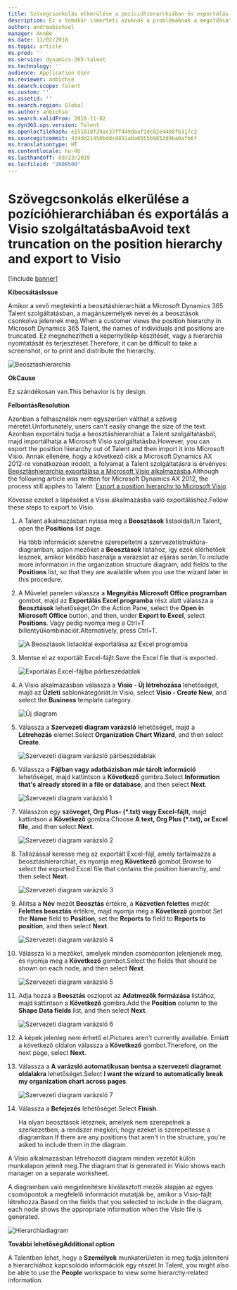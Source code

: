 ```yaml
---
title: Szövegcsonkolás elkerülése a pozícióhierarchiában és exportálás a Visio szolgáltatásba
description: Ez a témakör ismerteti azoknak a problémáknak a megoldását, ahol a magánszemélyek nevei és a beosztások csonkolva jelennek meg, amikor a vevő megtekinti a beosztáshierarchiát a Dynamics 365 Talent szolgáltatásban. A szöveg csonkolt megjelenítése megnehezítheti a képernyőkép készítését vagy a hierarchia nyomtatását.
author: andreabichsel
manager: AnnBe
ms.date: 11/02/2018
ms.topic: article
ms.prod: ''
ms.service: dynamics-365-talent
ms.technology: ''
audience: Application User
ms.reviewer: anbichse
ms.search.scope: Talent
ms.custom: ''
ms.assetid: ''
ms.search.region: Global
ms.author: anbichse
ms.search.validFrom: 2018-11-02
ms.dyn365.ops.version: Talent
ms.openlocfilehash: e151818f29ac37ff449daaf1dc02e44b8fb317c3
ms.sourcegitcommit: 434dd21450bddcd891aba0555b9853d9ba0afb6f
ms.translationtype: HT
ms.contentlocale: hu-HU
ms.lasthandoff: 09/23/2019
ms.locfileid: "2008500"
---
```

# <a name="avoid-text-truncation-on-the-position-hierarchy-and-export-to-visio"></a><span data-ttu-id="eecc8-104">Szövegcsonkolás elkerülése a pozícióhierarchiában és exportálás a Visio szolgáltatásba</span><span class="sxs-lookup"><span data-stu-id="eecc8-104">Avoid text truncation on the position hierarchy and export to Visio</span></span>

[!include [banner](includes/banner.md)]

<span data-ttu-id="eecc8-105">**Kibocsátás**</span><span class="sxs-lookup"><span data-stu-id="eecc8-105">**Issue**</span></span>

<span data-ttu-id="eecc8-106">Amikor a vevő megtekinti a beosztáshierarchiát a Microsoft Dynamics 365 Talent szolgáltatásban, a magánszemélyek nevei és a beosztások csonkolva jelennek meg.</span><span class="sxs-lookup"><span data-stu-id="eecc8-106">When a customer views the position hierarchy in Microsoft Dynamics 365 Talent, the names of individuals and positions are truncated.</span></span> <span data-ttu-id="eecc8-107">Ez megnehezítheti a képernyőkép készítését, vagy a hierarchia nyomtatását és terjesztését.</span><span class="sxs-lookup"><span data-stu-id="eecc8-107">Therefore, it can be difficult to take a screenshot, or to print and distribute the hierarchy.</span></span>

![Beosztáshierarchia](media/position-h.png)

<span data-ttu-id="eecc8-109">**Ok**</span><span class="sxs-lookup"><span data-stu-id="eecc8-109">**Cause**</span></span>

<span data-ttu-id="eecc8-110">Ez szándékosan van.</span><span class="sxs-lookup"><span data-stu-id="eecc8-110">This behavior is by design.</span></span>

<span data-ttu-id="eecc8-111">**Felbontás**</span><span class="sxs-lookup"><span data-stu-id="eecc8-111">**Resolution**</span></span>

<span data-ttu-id="eecc8-112">Azonban a felhasználók nem egyszerűen válthat a szöveg méretét.</span><span class="sxs-lookup"><span data-stu-id="eecc8-112">Unfortunately, users can't easily change the size of the text.</span></span> <span data-ttu-id="eecc8-113">Azonban exportálni tudja a beosztáshierarchiát a Talent szolgáltatásból, majd importálhatja a Microsoft Visio szolgáltatásba.</span><span class="sxs-lookup"><span data-stu-id="eecc8-113">However, you can export the position hierarchy out of Talent and then import it into Microsoft Visio.</span></span> <span data-ttu-id="eecc8-114">Annak ellenére, hogy a következő cikk a Microsoft Dynamics AX 2012-re vonatkozóan íródott, a folyamat a Talent szolgáltatásra is érvényes: [Beosztáshierarchia exportálása a Microsoft Visio alkalmazásba](https://docs.microsoft.com/dynamicsax-2012/appuser-itpro/export-a-position-hierarchy-to-microsoft-visio).</span><span class="sxs-lookup"><span data-stu-id="eecc8-114">Although the following article was written for Microsoft Dynamics AX 2012, the process still applies to Talent: [Export a position hierarchy to Microsoft Visio](https://docs.microsoft.com/dynamicsax-2012/appuser-itpro/export-a-position-hierarchy-to-microsoft-visio).</span></span>

<span data-ttu-id="eecc8-115">Kövesse ezeket a lépéseket a Visio alkalmazásba való exportáláshoz.</span><span class="sxs-lookup"><span data-stu-id="eecc8-115">Follow these steps to export to Visio.</span></span>

1. <span data-ttu-id="eecc8-116">A Talent alkalmazásban nyissa meg a **Beosztások** listaoldalt.</span><span class="sxs-lookup"><span data-stu-id="eecc8-116">In Talent, open the **Positions** list page.</span></span>

    <span data-ttu-id="eecc8-117">Ha több információt szeretne szerepeltetni a szervezetistruktúra-diagramban, adjon mezőket a **Beosztások** listához, így ezek elérhetőek lesznek, amikor később használja a varázslót az eljárás során.</span><span class="sxs-lookup"><span data-stu-id="eecc8-117">To include more information in the organization structure diagram, add fields to the **Positions** list, so that they are available when you use the wizard later in this procedure.</span></span>

2. <span data-ttu-id="eecc8-118">A Művelet panelen válassza a **Megnyitás Microsoft Office programban** gombot, majd az **Exportálás Excel programba** rész alatt válassza a **Beosztások** lehetőséget.</span><span class="sxs-lookup"><span data-stu-id="eecc8-118">On the Action Pane, select the **Open in Microsoft Office** button, and then, under **Export to Excel**, select **Positions**.</span></span> <span data-ttu-id="eecc8-119">Vagy pedig nyomja meg a Ctrl+T billentyűkombinációt.</span><span class="sxs-lookup"><span data-stu-id="eecc8-119">Alternatively, press Ctrl+T.</span></span>

    ![A Beosztások listaoldal exportálása az Excel programba](media/org-admin.png)

3. <span data-ttu-id="eecc8-121">Mentse el az exportált Excel-fájlt.</span><span class="sxs-lookup"><span data-stu-id="eecc8-121">Save the Excel file that is exported.</span></span>

    ![Exportálás Excel-fájlba párbeszédablak](media/export-excel.png)

4. <span data-ttu-id="eecc8-123">A Visio alkalmazásban válassza a **Visio - Új létrehozása** lehetőséget, majd az **Üzleti** sablonkategóriát.</span><span class="sxs-lookup"><span data-stu-id="eecc8-123">In Visio, select **Visio - Create New**, and select the **Business** template category.</span></span>

    ![Új diagram](media/new.png)

5. <span data-ttu-id="eecc8-125">Válassza a **Szervezeti diagram varázsló** lehetőséget, majd a **Létrehozás** elemet.</span><span class="sxs-lookup"><span data-stu-id="eecc8-125">Select **Organization Chart Wizard**, and then select **Create**.</span></span>

    ![Szervezeti diagram varázsló párbeszédablak](media/orgchart-wizard.png)

6. <span data-ttu-id="eecc8-127">Válassza a **Fájlban vagy adatbázisban már tárolt információ** lehetőséget, majd kattintson a **Következő** gombra.</span><span class="sxs-lookup"><span data-stu-id="eecc8-127">Select **Information that's already stored in a file or database**, and then select **Next**.</span></span>

    ![Szervezeti diagram varázsló 1](media/orgchart-wizard7.png)

7. <span data-ttu-id="eecc8-129">Válasszon egy **szöveget, Org Plus- (\*.txt) vagy Excel-fájlt**, majd kattintson a **Következő** gombra.</span><span class="sxs-lookup"><span data-stu-id="eecc8-129">Choose **A text, Org Plus (\*.txt), or Excel file**, and then select **Next**.</span></span>

    ![Szervezeti diagram varázsló 2](media/orgchart-wizard3.png)

8. <span data-ttu-id="eecc8-131">Tallózással keresse meg az exportált Excel-fájl, amely tartalmazza a beosztáshierarchiát, és nyomja meg **Következő** gombot.</span><span class="sxs-lookup"><span data-stu-id="eecc8-131">Browse to select the exported Excel file that contains the position hierarchy, and then select **Next**.</span></span>

    ![Szervezeti diagram varázsló 3](media/orgchart-wizard2.png)

9. <span data-ttu-id="eecc8-133">Állítsa a **Név** mezőt **Beosztás** értékre, a **Közvetlen felettes** mezőt **Felettes beosztás** értékre, majd nyomja meg a **Következő** gombot.</span><span class="sxs-lookup"><span data-stu-id="eecc8-133">Set the **Name** field to **Position**, set the **Reports to** field to **Reports to position**, and then select **Next**.</span></span>

    ![Szervezeti diagram varázsló 4](media/orgchart-wizard1.png)

10. <span data-ttu-id="eecc8-135">Válassza ki a mezőket, amelyek minden csomóponton jelenjenek meg, és nyomja meg a **Következő** gombot.</span><span class="sxs-lookup"><span data-stu-id="eecc8-135">Select the fields that should be shown on each node, and then select **Next**.</span></span>

    ![Szervezeti diagram varázsló 5](media/orgchart-wizard5.png)

11. <span data-ttu-id="eecc8-137">Adja hozzá a **Beosztás** oszlopot az **Adatmezők formázása** listához, majd kattintson a **Következő** gombra.</span><span class="sxs-lookup"><span data-stu-id="eecc8-137">Add the **Position** column to the **Shape Data fields** list, and then select **Next**.</span></span>

    ![Szervezeti diagram varázsló 6](media/orgchart-wizard6.png)

12. <span data-ttu-id="eecc8-139">A képek jelenleg nem érhető el.</span><span class="sxs-lookup"><span data-stu-id="eecc8-139">Pictures aren't currently available.</span></span> <span data-ttu-id="eecc8-140">Emiatt a következő oldalon válassza a **Következő** gombot.</span><span class="sxs-lookup"><span data-stu-id="eecc8-140">Therefore, on the next page, select **Next**.</span></span>
13. <span data-ttu-id="eecc8-141">Válassza a **A varázsló automatikusan bontsa a szervezeti diagramot oldalakra** lehetőséget.</span><span class="sxs-lookup"><span data-stu-id="eecc8-141">Select **I want the wizard to automatically break my organization chart across pages**.</span></span>

    ![Szervezeti diagram varázsló 7](media/orgchart-wizard4.png)

14. <span data-ttu-id="eecc8-143">Válassza a **Befejezés** lehetőséget.</span><span class="sxs-lookup"><span data-stu-id="eecc8-143">Select **Finish**.</span></span>

    <span data-ttu-id="eecc8-144">Ha olyan beosztások léteznek, amelyek nem szerepelnek a szerkezetben, a rendszer megkéri, hogy ezeket is szerepeltesse a diagramban.</span><span class="sxs-lookup"><span data-stu-id="eecc8-144">If there are any positions that aren't in the structure, you're asked to include them in the diagram.</span></span>

<span data-ttu-id="eecc8-145">A Visio alkalmazásban létrehozott diagram minden vezetőt külön munkalapon jelenít meg.</span><span class="sxs-lookup"><span data-stu-id="eecc8-145">The diagram that is generated in Visio shows each manager on a separate worksheet.</span></span>

<span data-ttu-id="eecc8-146">A diagramban való megjelenítésre kiválasztott mezők alapján az egyes csomópontok a megfelelő információt mutatják be, amikor a Visio-fájlt létrehozza.</span><span class="sxs-lookup"><span data-stu-id="eecc8-146">Based on the fields that you selected to include in the diagram, each node shows the appropriate information when the Visio file is generated.</span></span>

![Hierarchiadiagram](media/hierarchy.png)

<span data-ttu-id="eecc8-148">**További lehetőség**</span><span class="sxs-lookup"><span data-stu-id="eecc8-148">**Additional option**</span></span>

<span data-ttu-id="eecc8-149">A Talentben lehet, hogy a **Személyek** munkaterületen is meg tudja jeleníteni a hierarchiához kapcsolódó információk egy részét.</span><span class="sxs-lookup"><span data-stu-id="eecc8-149">In Talent, you might also be able to use the **People** workspace to view some hierarchy-related information.</span></span>
